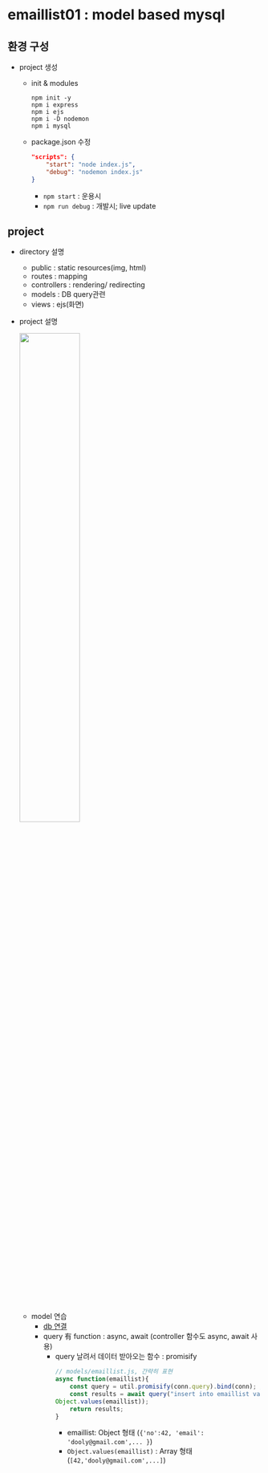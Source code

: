 # emaillist01 : model based mysql

## 환경 구성

* project 생성
    * init & modules
        ```shell
        npm init -y
        npm i express
        npm i ejs
        npm i -D nodemon
        npm i mysql
        ```

    * package.json 수정
        ```json
        "scripts": {
            "start": "node index.js",
            "debug": "nodemon index.js"
        }
        ```
        * ```npm start``` : 운용시
        * ```npm run debug``` : 개발시; live update

## project

* directory 설명
    * public : static resources(img, html)
    * routes : mapping
    * controllers : rendering/ redirecting
    * models : DB query관련
    * views : ejs(화면)

* project 설명

    <img src="https://user-images.githubusercontent.com/52481037/125382758-3d3cd900-e3d1-11eb-87f1-0bfdde40124a.jpg" width="50%"/>

    * model 연습
        * [db 연결](models/dbconn.js)
        * query 有 function : async, await (controller 함수도 async, await 사용)
            * query 날려서 데이터 받아오는 함수 : promisify
                ```js
                // models/emaillist.js, 간략히 표현
                async function(emaillist){
                    const query = util.promisify(conn.query).bind(conn); //this를 db connection으로 하고, 쿼리 함수를 promise화시킴
                    const results = await query("insert into emaillist values(null, ?,?,?)",
                Object.values(emaillist));
                    return results;
                }
                ```
                * emaillist: Object 형태 (```{'no':42, 'email': 'dooly@gmail.com',... }```)
                * ```Object.values(emaillist)``` : Array 형태 (```[42,'dooly@gmail.com',...]```)

